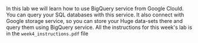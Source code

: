 In this lab we will learn how to use BigQuery service from Google Clould. You can query your SQL databases with this service. It also connect with
Google storage service, so you can store your Huge data-sets there and query them using BigQuery service. All the instructions for this week's lab
is in the `week4_instructions.pdf` file
